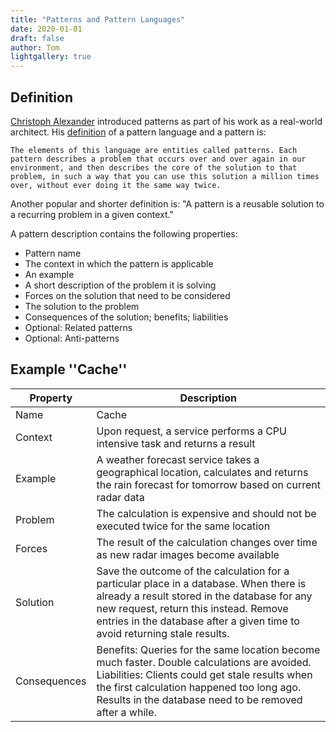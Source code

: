 ```yaml
---
title: "Patterns and Pattern Languages"
date: 2020-01-01
draft: false
author: Tom
lightgallery: true
---
```

## Definition

[Christoph Alexander](https://en.wikipedia.org/wiki/Christopher_Alexander) introduced patterns as part of his work as a real-world architect. His [definition](https://en.wikipedia.org/wiki/Design_pattern) of a pattern language and a pattern is:

``The elements of this language are entities called patterns. Each pattern describes a problem that occurs over and over again in our environment, and then describes the core of the solution to that problem, in such a way that you can use this solution a million times over, without ever doing it the same way twice.``

Another popular and shorter definition is: "A pattern is a reusable solution to a recurring problem in a given context."

 A pattern description contains the following properties:

- Pattern name
- The context in which the pattern is applicable
- An example
- A short description of the problem it is solving
- Forces on the solution that need to be considered
- The solution to the problem
- Consequences of the solution; benefits; liabilities
- Optional: Related patterns
- Optional: Anti-patterns

## Example ''Cache''


|Property|Description|
|--|--|
|Name|Cache|
|Context|Upon request, a service performs a CPU intensive task and returns a result|
|Example|A weather forecast service takes a geographical location, calculates and returns the rain forecast for tomorrow based on current radar data
|Problem|The calculation is expensive and should not be executed twice for the same location
|Forces|The result of the calculation changes over time as new radar images become available
|Solution|Save the outcome of the calculation for a particular place in a database. When there is already a result stored in the database for any new request, return this instead. Remove entries in the database after a given time to avoid returning stale results.
|Consequences|Benefits: Queries for the same location become much faster. Double calculations are avoided. Liabilities: Clients could get stale results when the first calculation happened too long ago. Results in the database need to be removed after a while.

